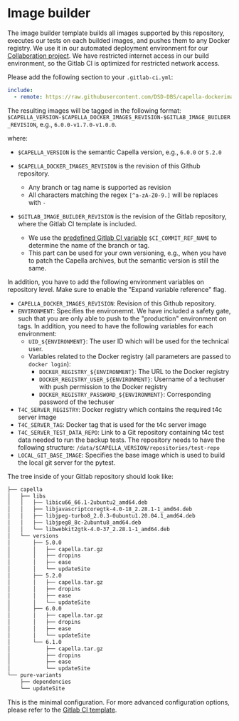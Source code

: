 <!--
 ~ SPDX-FileCopyrightText: Copyright DB Netz AG and the capella-collab-manager contributors
 ~ SPDX-License-Identifier: Apache-2.0
 -->

# Image builder

The image builder template builds all images supported by this repository, executes our tests on each builded images,
and pushes them to any Docker registry. We use it in our automated deployment environment for our [Collaboration project](https://github.com/DSD-DBS/capella-collab-manager).
We have restricted internet access in our build environment, so the Gitlab CI is optimized for restricted network access.

Please add the following section to your `.gitlab-ci.yml`:

```yaml
include:
  - remote: https://raw.githubusercontent.com/DSD-DBS/capella-dockerimages/${CAPELLA_DOCKER_IMAGES_REVISION}/ci-templates/gitlab/image-builder.yml
```

The resulting images will be tagged in the following format:
`$CAPELLA_VERSION-$CAPELLA_DOCKER_IMAGES_REVISION-$GITLAB_IMAGE_BUILDER_REVISION`, e.g., `6.0.0-v1.7.0-v1.0.0`.

where:

- `$CAPELLA_VERSION` is the semantic Capella version, e.g., `6.0.0` or `5.2.0`
- `$CAPELLA_DOCKER_IMAGES_REVISION` is the revision of this Github repository.

  - Any branch or tag name is supported as revision
  - All characters matching the regex `[^a-zA-Z0-9.]` will be replaces with `-`

- `$GITLAB_IMAGE_BUILDER_REVISION` is the revision of the Gitlab repository, where the Gitlab CI template is included.

  - We use the [predefined Gitlab CI variable](https://docs.gitlab.com/ee/ci/variables/predefined_variables.html) `$CI_COMMIT_REF_NAME` to determine the name of the branch or tag.
  - This part can be used for your own versioning, e.g., when you have to patch the Capella archives, but the semantic version is still the same.

In addition, you have to add the following environment variables on repository level.
Make sure to enable the "Expand variable reference" flag.

- `CAPELLA_DOCKER_IMAGES_REVISION`: Revision of this Github repository.
- `ENVIRONMENT`: Specifies the environemnt. We have included a safety gate, such that you are only able to push to the "production" environment on tags. In addition, you need to have the following variables for each environment:
  - `UID_${ENVIRONMENT}`: The user ID which will be used for the technical user.
  - Variables related to the Docker registry (all parameters are passed to `docker login`):
    - `DOCKER_REGISTRY_${ENVIRONMENT}`: The URL to the Docker registry
    - `DOCKER_REGISTRY_USER_${ENVIRONMENT}`: Username of a techuser with push permission to the Docker registry
    - `DOCKER_REGISTRY_PASSWORD_${ENVIRONMENT}`: Corresponding password of the techuser
- `T4C_SERVER_REGISTRY`: Docker registry which contains the required t4c server image
- `T4C_SERVER_TAG`: Docker tag that is used for the t4c server image
- `T4C_SERVER_TEST_DATA_REPO`: Link to a Git repository containing t4c test data needed to run the backup tests.
  The repository needs to have the following structure: `/data/$CAPELLA_VERSION/repositories/test-repo`
- `LOCAL_GIT_BASE_IMAGE`: Specifies the base image which is used to build the local git server for the pytest.

The tree inside of your Gitlab repository should look like:

```zsh
├── capella
│   ├── libs
│   │   ├── libicu66_66.1-2ubuntu2_amd64.deb
│   │   ├── libjavascriptcoregtk-4.0-18_2.28.1-1_amd64.deb
│   │   ├── libjpeg-turbo8_2.0.3-0ubuntu1.20.04.1_amd64.deb
│   │   ├── libjpeg8_8c-2ubuntu8_amd64.deb
│   │   └── libwebkit2gtk-4.0-37_2.28.1-1_amd64.deb
│   └── versions
│       ├── 5.0.0
│       │   ├── capella.tar.gz
│       │   ├── dropins
│       │   ├── ease
│       │   └── updateSite
│       ├── 5.2.0
│       │   ├── capella.tar.gz
│       │   ├── dropins
│       │   ├── ease
│       │   └── updateSite
│       ├── 6.0.0
│       │   ├── capella.tar.gz
│       │   ├── dropins
│       │   ├── ease
│       │   └── updateSite
│       └── 6.1.0
│           ├── capella.tar.gz
│           ├── dropins
│           ├── ease
│           └── updateSite
└── pure-variants
    ├── dependencies
    └── updateSite
```

This is the minimal configuration. For more advanced configuration options,
please refer to the [Gitlab CI template](https://github.com/DSD-DBS/capella-dockerimages/blob/main/ci-templates/gitlab/image-builder.yml).
